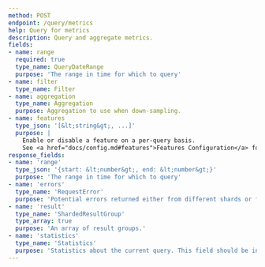 ```yaml
---
method: POST
endpoint: /query/metrics
help: Query for metrics
description: Query and aggregate metrics.
fields:
- name: range
  required: true
  type_name: QueryDateRange
  purpose: 'The range in time for which to query'
- name: filter
  type_name: Filter
- name: aggregation
  type_name: Aggregation
  purpose: Aggregation to use when down-sampling.
- name: features
  type_json: '[&lt;string&gt;, ...]'
  purpose: |
    Enable or disable a feature on a per-query basis.
    See <a href="docs/config.md#features">Features Configuration</a> for more details.
response_fields:
- name: 'range'
  type_json: '{start: &lt;number&gt;, end: &lt;number&gt;}'
  purpose: 'The range in time for which to query'
- name: 'errors'
  type_name: 'RequestError'
  purpose: 'Potential errors returned either from different shards or for specific time series. The presence of an error does not cause the entire query to fail, instead it is up to the client to use this information to decide if the response is reliable enough.'
- name: 'result'
  type_name: 'ShardedResultGroup'
  type_array: true
  purpose: 'An array of result groups.'
- name: 'statistics'
  type_name: 'Statistics'
  purpose: 'Statistics about the current query. This field should be inspected for errors which will have caused the result to be inconsistent.'
---
```

